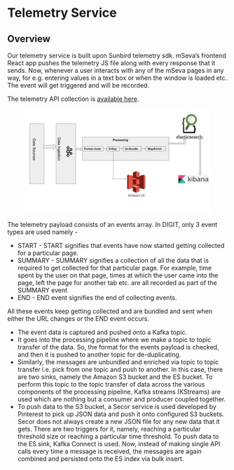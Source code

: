 # Telemetry Service

## Overview

Our telemetry service is built upon Sunbird telemetry sdk. mSeva’s frontend React app pushes the telemetry JS file along with every response that it sends. Now, whenever a user interacts with any of the mSeva pages in any way, for e.g. entering values in a text box or when the window is loaded etc. The event will get triggered and will be recorded.&#x20;

The telemetry API collection is [available here](https://www.getpostman.com/collections/65d183baffd3972cb925).

<figure><img src="../../.gitbook/assets/telemetry.jpeg" alt=""><figcaption></figcaption></figure>

The telemetry payload consists of an events array. In DIGIT, only 3 event types are used namely -

* START - START signifies that events have now started getting collected for a particular page.
* SUMMARY - SUMMARY signifies a collection of all the data that is required to get collected for that particular page. For example, time spent by the user on that page, times at which the user came into the page, left the page for another tab etc. are all recorded as part of the SUMMARY event
* END - END event signifies the end of collecting events.&#x20;

All these events keep getting collected and are bundled and sent when either the URL changes or the END event occurs.

* The event data is captured and pushed onto a Kafka topic.&#x20;
* It goes into the processing pipeline where we make a topic to topic transfer of the data. So, the format for the events payload is checked, and then it is pushed to another topic for de-duplicating.&#x20;
* Similarly, the messages are unbundled and enriched via topic to topic transfer i.e. pick from one topic and push to another. In this case, there are two sinks, namely the Amazon S3 bucket and the ES bucket. To perform this topic to the topic transfer of data across the various components of the processing pipeline, Kafka streams (KStreams) are used which are nothing but a consumer and producer coupled together.&#x20;
* To push data to the S3 bucket, a Secor service is used developed by Pinterest to pick up JSON data and push it onto configured S3 buckets. Secor does not always create a new JSON file for any new data that it gets. There are two triggers for it, namely, reaching a particular threshold size or reaching a particular time threshold. To push data to the ES sink, Kafka Connect is used. Now, instead of making single API calls every time a message is received, the messages are again combined and persisted onto the ES index via bulk insert.

